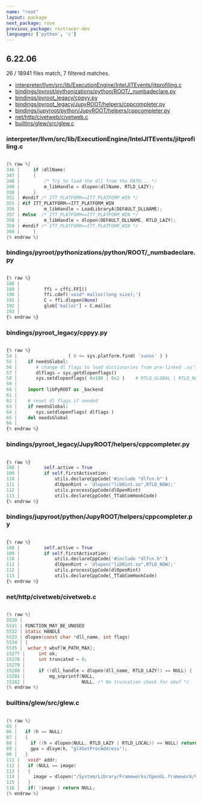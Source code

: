 ```yaml
---
name: "root"
layout: package
next_package: rose
previous_package: roctracer-dev
languages: ['python', 'c']
---
```

## 6.22.06
26 / 18941 files match, 7 filtered matches.

 - [interpreter/llvm/src/lib/ExecutionEngine/IntelJITEvents/jitprofiling.c](#interpreterllvmsrclibexecutionengineinteljiteventsjitprofilingc)
 - [bindings/pyroot/pythonizations/python/ROOT/_numbadeclare.py](#bindingspyrootpythonizationspythonroot_numbadeclarepy)
 - [bindings/pyroot_legacy/cppyy.py](#bindingspyroot_legacycppyypy)
 - [bindings/pyroot_legacy/JupyROOT/helpers/cppcompleter.py](#bindingspyroot_legacyjupyroothelperscppcompleterpy)
 - [bindings/jupyroot/python/JupyROOT/helpers/cppcompleter.py](#bindingsjupyrootpythonjupyroothelperscppcompleterpy)
 - [net/http/civetweb/civetweb.c](#nethttpcivetwebcivetwebc)
 - [builtins/glew/src/glew.c](#builtinsglewsrcglewc)

### interpreter/llvm/src/lib/ExecutionEngine/IntelJITEvents/jitprofiling.c

```c

{% raw %}
346 |     if (dllName)
347 |     {
348 |         /* Try to load the dll from the PATH... */
349 |         m_libHandle = dlopen(dllName, RTLD_LAZY);
350 |     }
351 | #endif /* ITT_PLATFORM==ITT_PLATFORM_WIN */
355 | #if ITT_PLATFORM==ITT_PLATFORM_WIN
356 |         m_libHandle = LoadLibraryA(DEFAULT_DLLNAME);
357 | #else  /* ITT_PLATFORM==ITT_PLATFORM_WIN */
358 |         m_libHandle = dlopen(DEFAULT_DLLNAME, RTLD_LAZY);
359 | #endif /* ITT_PLATFORM==ITT_PLATFORM_WIN */
360 |     }
{% endraw %}

```
### bindings/pyroot/pythonizations/python/ROOT/_numbadeclare.py

```python

{% raw %}
188 | 
189 |         ffi = cffi.FFI()
190 |         ffi.cdef('void* malloc(long size);')
191 |         C = ffi.dlopen(None)
192 |         glob['malloc'] = C.malloc
193 | 
{% endraw %}

```
### bindings/pyroot_legacy/cppyy.py

```python

{% raw %}
54 |                   ( 0 <= sys.platform.find( 'sunos' ) )
55 |    if needsGlobal:
56 |       # change dl flags to load dictionaries from pre-linked .so's
57 |       dlflags = sys.getdlopenflags()
58 |       sys.setdlopenflags( 0x100 | 0x2 )    # RTLD_GLOBAL | RTLD_NOW
59 | 
60 |    import libPyROOT as _backend
61 | 
62 |    # reset dl flags if needed
63 |    if needsGlobal:
64 |       sys.setdlopenflags( dlflags )
65 |    del needsGlobal
66 | 
{% endraw %}

```
### bindings/pyroot_legacy/JupyROOT/helpers/cppcompleter.py

```python

{% raw %}
108 |         self.active = True
109 |         if self.firstActivation:
110 |             utils.declareCppCode('#include "dlfcn.h"')
111 |             dlOpenRint = 'dlopen("libRint.so",RTLD_NOW);'
112 |             utils.processCppCode(dlOpenRint)
113 |             utils.declareCppCode(_TTabComHookCode)
{% endraw %}

```
### bindings/jupyroot/python/JupyROOT/helpers/cppcompleter.py

```python

{% raw %}
108 |         self.active = True
109 |         if self.firstActivation:
110 |             utils.declareCppCode('#include "dlfcn.h"')
111 |             dlOpenRint = 'dlopen("libRint.so",RTLD_NOW);'
112 |             utils.processCppCode(dlOpenRint)
113 |             utils.declareCppCode(_TTabComHookCode)
{% endraw %}

```
### net/http/civetweb/civetweb.c

```c

{% raw %}
5530 | 
5531 | FUNCTION_MAY_BE_UNUSED
5532 | static HANDLE
5533 | dlopen(const char *dll_name, int flags)
5534 | {
5535 | 	wchar_t wbuf[W_PATH_MAX];
15277 | 	int ok;
15278 | 	int truncated = 0;
15279 | 
15280 | 	if ((dll_handle = dlopen(dll_name, RTLD_LAZY)) == NULL) {
15281 | 		mg_snprintf(NULL,
15282 | 		            NULL, /* No truncation check for ebuf */
{% endraw %}

```
### builtins/glew/src/glew.c

```c

{% raw %}
85 | 
86 |   if (h == NULL)
87 |   {
88 |     if ((h = dlopen(NULL, RTLD_LAZY | RTLD_LOCAL)) == NULL) return NULL;
89 |     gpa = dlsym(h, "glXGetProcAddress");
90 |   }
111 |   void* addr;
112 |   if (NULL == image)
113 |   {
114 |     image = dlopen("/System/Library/Frameworks/OpenGL.framework/Versions/Current/OpenGL", RTLD_LAZY);
115 |   }
116 |   if( !image ) return NULL;
{% endraw %}

```